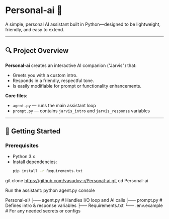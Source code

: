 # Personal‑ai 🤖

A simple, personal AI assistant built in Python—designed to be lightweight, friendly, and easy to extend.

---

## 🔍 Project Overview

**Personal‑ai** creates an interactive AI companion ("Jarvis") that:

- Greets you with a custom intro.
- Responds in a friendly, respectful tone.
- Is easily modifiable for prompt or functionality enhancements.

**Core files**:

- `agent.py` — runs the main assistant loop
- `prompt.py` — contains `jarvis_intro` and `jarvis_response` variables

---

## 🚀 Getting Started

### Prerequisites

- Python 3.x  
- Install dependencies:
  ```bash
  pip install -r Requirements.txt
  
git clone https://github.com/vasudxv-r/Personal-ai.git
cd Personal-ai

Run the assistant:
python agent.py console

Personal‑ai/
├── agent.py       # Handles I/O loop and AI calls
├── prompt.py      # Defines intro & response variables
├── Requirements.txt
└── .env.example   # For any needed secrets or configs
